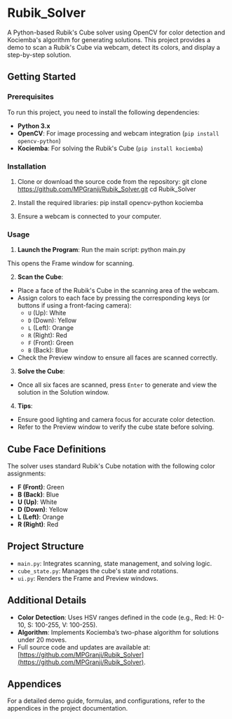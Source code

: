 # Rubik_Solver

A Python-based Rubik's Cube solver using OpenCV for color detection and Kociemba's algorithm for generating solutions. This project provides a demo to scan a Rubik's Cube via webcam, detect its colors, and display a step-by-step solution.

## Getting Started

### Prerequisites
To run this project, you need to install the following dependencies:
- **Python 3.x**
- **OpenCV**: For image processing and webcam integration (`pip install opencv-python`)
- **Kociemba**: For solving the Rubik's Cube (`pip install kociemba`)

### Installation
1. Clone or download the source code from the repository:
git clone https://github.com/MPGranji/Rubik_Solver.git
cd Rubik_Solver

2. Install the required libraries:
pip install opencv-python kociemba

3. Ensure a webcam is connected to your computer.

### Usage
1. **Launch the Program**:
Run the main script:
python main.py

This opens the Frame window for scanning.

2. **Scan the Cube**:
- Place a face of the Rubik's Cube in the scanning area of the webcam.
- Assign colors to each face by pressing the corresponding keys (or buttons if using a front-facing camera):
  - `U` (Up): White
  - `D` (Down): Yellow
  - `L` (Left): Orange
  - `R` (Right): Red
  - `F` (Front): Green
  - `B` (Back): Blue
- Check the Preview window to ensure all faces are scanned correctly.

3. **Solve the Cube**:
- Once all six faces are scanned, press `Enter` to generate and view the solution in the Solution window.

4. **Tips**:
- Ensure good lighting and camera focus for accurate color detection.
- Refer to the Preview window to verify the cube state before solving.

## Cube Face Definitions
The solver uses standard Rubik's Cube notation with the following color assignments:
- **F (Front)**: Green
- **B (Back)**: Blue
- **U (Up)**: White
- **D (Down)**: Yellow
- **L (Left)**: Orange
- **R (Right)**: Red

## Project Structure
- `main.py`: Integrates scanning, state management, and solving logic.
- `cube_state.py`: Manages the cube's state and rotations.
- `ui.py`: Renders the Frame and Preview windows.

## Additional Details
- **Color Detection**: Uses HSV ranges defined in the code (e.g., Red: H: 0-10, S: 100-255, V: 100-255).
- **Algorithm**: Implements Kociemba’s two-phase algorithm for solutions under 20 moves.
- Full source code and updates are available at: [https://github.com/MPGranji/Rubik_Solver](https://github.com/MPGranji/Rubik_Solver).

## Appendices
For a detailed demo guide, formulas, and configurations, refer to the appendices in the project documentation.
